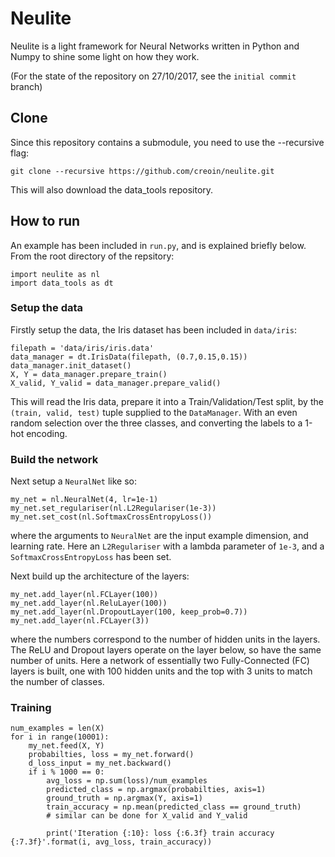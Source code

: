 # Neulite

Neulite is a light framework for Neural Networks written in Python and
Numpy to shine some light on how they work.

(For the state of the repository on 27/10/2017, see the `initial commit` branch)

## Clone

Since this repository contains a submodule, you need to use the --recursive flag:

```
git clone --recursive https://github.com/creoin/neulite.git
```

This will also download the data_tools repository.

## How to run

An example has been included in `run.py`, and is explained briefly below.
From the root directory of the repsitory:

```
import neulite as nl
import data_tools as dt
```

### Setup the data

Firstly setup the data, the Iris dataset has been included in `data/iris`:

```
filepath = 'data/iris/iris.data'
data_manager = dt.IrisData(filepath, (0.7,0.15,0.15))
data_manager.init_dataset()
X, Y = data_manager.prepare_train()
X_valid, Y_valid = data_manager.prepare_valid()
```

This will read the Iris data, prepare it into a Train/Validation/Test split, by the `(train, valid, test)` tuple supplied to the `DataManager`. With an even random selection over the three classes, and converting the labels to a 1-hot encoding.

### Build the network

Next setup a `NeuralNet` like so:
```
my_net = nl.NeuralNet(4, lr=1e-1)
my_net.set_regulariser(nl.L2Regulariser(1e-3))
my_net.set_cost(nl.SoftmaxCrossEntropyLoss())
```
where the arguments to `NeuralNet` are the input example dimension, and learning rate. Here an `L2Regulariser` with a lambda parameter of `1e-3`, and a `SoftmaxCrossEntropyLoss` has been set.

Next build up the architecture of the layers:
```
my_net.add_layer(nl.FCLayer(100))
my_net.add_layer(nl.ReluLayer(100))
my_net.add_layer(nl.DropoutLayer(100, keep_prob=0.7))
my_net.add_layer(nl.FCLayer(3))
```
where the numbers correspond to the number of hidden units in the layers. The ReLU and Dropout layers operate on the layer below, so have the same number of units. Here a network of essentially two Fully-Connected (FC) layers is built, one with 100 hidden units and the top with 3 units to match the number of classes.

### Training

```
num_examples = len(X)
for i in range(10001):
    my_net.feed(X, Y)
    probabilties, loss = my_net.forward()
    d_loss_input = my_net.backward()
    if i % 1000 == 0:
        avg_loss = np.sum(loss)/num_examples
        predicted_class = np.argmax(probabilties, axis=1)
        ground_truth = np.argmax(Y, axis=1)
        train_accuracy = np.mean(predicted_class == ground_truth)
        # similar can be done for X_valid and Y_valid

        print('Iteration {:10}: loss {:6.3f} train accuracy {:7.3f}'.format(i, avg_loss, train_accuracy))
```
